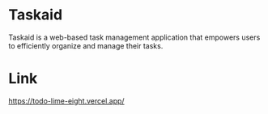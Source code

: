 # Taskaid
Taskaid is a web-based task management application that empowers users to efficiently organize and manage their tasks.
# Link
https://todo-lime-eight.vercel.app/
